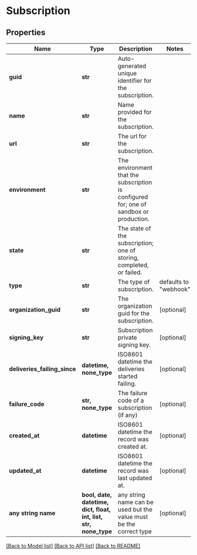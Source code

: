 # Subscription


## Properties
Name | Type | Description | Notes
------------ | ------------- | ------------- | -------------
**guid** | **str** | Auto-generated unique identifier for the subscription. | 
**name** | **str** | Name provided for the subscription. | 
**url** | **str** | The url for the subscription. | 
**environment** | **str** | The environment that the subscription is configured for; one of sandbox or production. | 
**state** | **str** | The state of the subscription; one of storing, completed, or failed. | 
**type** | **str** | The type of subscription. | defaults to "webhook"
**organization_guid** | **str** | The organization guid for the subscription. | [optional] 
**signing_key** | **str** | Subscription private signing key. | [optional] 
**deliveries_failing_since** | **datetime, none_type** | ISO8601 datetime the deliveries started failing. | [optional] 
**failure_code** | **str, none_type** | The failure code of a subscription (if any) | [optional] 
**created_at** | **datetime** | ISO8601 datetime the record was created at. | [optional] 
**updated_at** | **datetime** | ISO8601 datetime the record was last updated at. | [optional] 
**any string name** | **bool, date, datetime, dict, float, int, list, str, none_type** | any string name can be used but the value must be the correct type | [optional]

[[Back to Model list]](../README.md#documentation-for-models) [[Back to API list]](../README.md#documentation-for-api-endpoints) [[Back to README]](../README.md)


